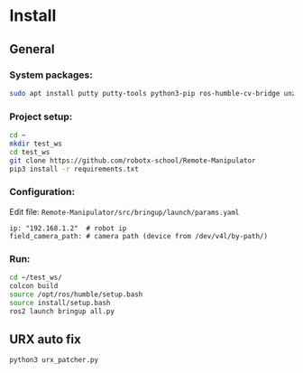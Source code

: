 # Install
## General

### System packages:
```bash
sudo apt install putty putty-tools python3-pip ros-humble-cv-bridge unzip
```

### Project setup:
```bash
cd ~
mkdir test_ws
cd test_ws
git clone https://github.com/robotx-school/Remote-Manipulator
pip3 install -r requirements.txt
```

### Configuration:
Edit file: `Remote-Manipulator/src/bringup/launch/params.yaml`

```
ip: "192.168.1.2"  # robot ip
field_camera_path: # camera path (device from /dev/v4l/by-path/)
```

### Run:
```bash
cd ~/test_ws/
colcon build
source /opt/ros/humble/setup.bash
source install/setup.bash
ros2 launch bringup all.py
```

## URX auto fix
```bash
python3 urx_patcher.py
```

